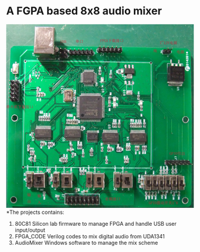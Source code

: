 # A FGPA based 8x8 audio mixer
![Alt text](board.jpg)
*The projects contains:
1) 80C81   Silicon lab firmware to manage FPGA and handle USB user input/output
2) FPGA_CODE  Verilog codes to mix digital audio from UDA1341
3) AudioMixer  Windows software to manage the mix scheme
